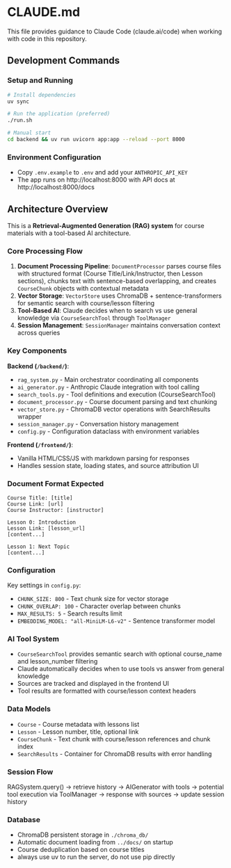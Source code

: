 # CLAUDE.md

This file provides guidance to Claude Code (claude.ai/code) when working with code in this repository.

## Development Commands

### Setup and Running
```bash
# Install dependencies
uv sync

# Run the application (preferred)
./run.sh

# Manual start
cd backend && uv run uvicorn app:app --reload --port 8000
```

### Environment Configuration
- Copy `.env.example` to `.env` and add your `ANTHROPIC_API_KEY`
- The app runs on http://localhost:8000 with API docs at http://localhost:8000/docs

## Architecture Overview

This is a **Retrieval-Augmented Generation (RAG) system** for course materials with a tool-based AI architecture.

### Core Processing Flow
1. **Document Processing Pipeline**: `DocumentProcessor` parses course files with structured format (Course Title/Link/Instructor, then Lesson sections), chunks text with sentence-based overlapping, and creates `CourseChunk` objects with contextual metadata
2. **Vector Storage**: `VectorStore` uses ChromaDB + sentence-transformers for semantic search with course/lesson filtering
3. **Tool-Based AI**: Claude decides when to search vs use general knowledge via `CourseSearchTool` through `ToolManager`
4. **Session Management**: `SessionManager` maintains conversation context across queries

### Key Components

**Backend (`/backend/`)**:
- `rag_system.py` - Main orchestrator coordinating all components
- `ai_generator.py` - Anthropic Claude integration with tool calling
- `search_tools.py` - Tool definitions and execution (CourseSearchTool)
- `document_processor.py` - Course document parsing and text chunking
- `vector_store.py` - ChromaDB vector operations with SearchResults wrapper
- `session_manager.py` - Conversation history management
- `config.py` - Configuration dataclass with environment variables

**Frontend (`/frontend/`)**:
- Vanilla HTML/CSS/JS with markdown parsing for responses
- Handles session state, loading states, and source attribution UI

### Document Format Expected
```
Course Title: [title]
Course Link: [url]
Course Instructor: [instructor]

Lesson 0: Introduction
Lesson Link: [lesson_url]
[content...]

Lesson 1: Next Topic
[content...]
```

### Configuration
Key settings in `config.py`:
- `CHUNK_SIZE: 800` - Text chunk size for vector storage
- `CHUNK_OVERLAP: 100` - Character overlap between chunks
- `MAX_RESULTS: 5` - Search results limit
- `EMBEDDING_MODEL: "all-MiniLM-L6-v2"` - Sentence transformer model

### AI Tool System
- `CourseSearchTool` provides semantic search with optional course_name and lesson_number filtering
- Claude automatically decides when to use tools vs answer from general knowledge
- Sources are tracked and displayed in the frontend UI
- Tool results are formatted with course/lesson context headers

### Data Models
- `Course` - Course metadata with lessons list
- `Lesson` - Lesson number, title, optional link
- `CourseChunk` - Text chunk with course/lesson references and chunk index
- `SearchResults` - Container for ChromaDB results with error handling

### Session Flow
RAGSystem.query() → retrieve history → AIGenerator with tools → potential tool execution via ToolManager → response with sources → update session history

### Database
- ChromaDB persistent storage in `./chroma_db/`
- Automatic document loading from `../docs/` on startup
- Course deduplication based on course titles
- always use uv to run the server, do not use pip directly